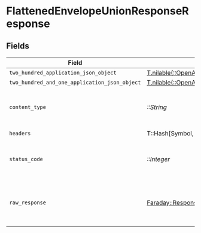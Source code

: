 # FlattenedEnvelopeUnionResponseResponse


## Fields

| Field                                                                                                                                                                                | Type                                                                                                                                                                                 | Required                                                                                                                                                                             | Description                                                                                                                                                                          |
| ------------------------------------------------------------------------------------------------------------------------------------------------------------------------------------ | ------------------------------------------------------------------------------------------------------------------------------------------------------------------------------------ | ------------------------------------------------------------------------------------------------------------------------------------------------------------------------------------ | ------------------------------------------------------------------------------------------------------------------------------------------------------------------------------------ |
| `two_hundred_application_json_object`                                                                                                                                                | [T.nilable(::OpenApiSDK::Operations::FlattenedEnvelopeUnionResponseResponseBody)](../../models/operations/flattenedenvelopeunionresponseresponsebody.md)                             | :heavy_minus_sign:                                                                                                                                                                   | OK                                                                                                                                                                                   |
| `two_hundred_and_one_application_json_object`                                                                                                                                        | [T.nilable(::OpenApiSDK::Operations::FlattenedEnvelopeUnionResponseResponseBodiesResponseBody)](../../models/operations/flattenedenvelopeunionresponseresponsebodiesresponsebody.md) | :heavy_minus_sign:                                                                                                                                                                   | Created                                                                                                                                                                              |
| `content_type`                                                                                                                                                                       | *::String*                                                                                                                                                                           | :heavy_check_mark:                                                                                                                                                                   | HTTP response content type for this operation                                                                                                                                        |
| `headers`                                                                                                                                                                            | T::Hash[Symbol, T::Array<*::String*>]                                                                                                                                                | :heavy_check_mark:                                                                                                                                                                   | N/A                                                                                                                                                                                  |
| `status_code`                                                                                                                                                                        | *::Integer*                                                                                                                                                                          | :heavy_check_mark:                                                                                                                                                                   | HTTP response status code for this operation                                                                                                                                         |
| `raw_response`                                                                                                                                                                       | [Faraday::Response](https://www.rubydoc.info/gems/faraday/Faraday/Response)                                                                                                          | :heavy_check_mark:                                                                                                                                                                   | Raw HTTP response; suitable for custom response parsing                                                                                                                              |